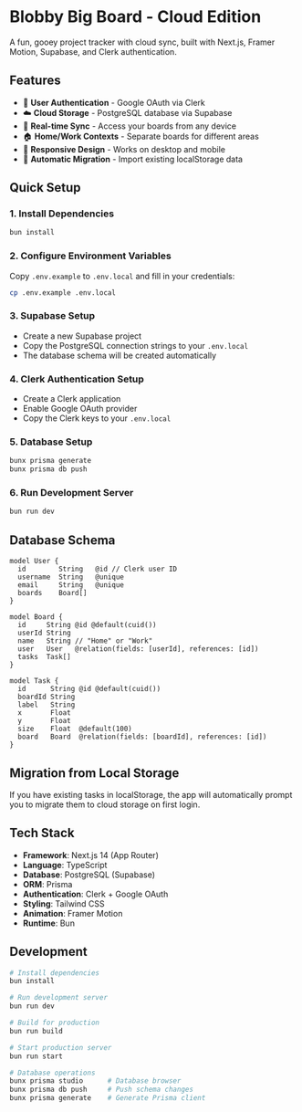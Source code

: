 # Blobby Big Board - Cloud Edition

A fun, gooey project tracker with cloud sync, built with Next.js, Framer Motion, Supabase, and Clerk authentication.

## Features

- 🔐 **User Authentication** - Google OAuth via Clerk
- ☁️ **Cloud Storage** - PostgreSQL database via Supabase
- 🔄 **Real-time Sync** - Access your boards from any device
- 🏠 **Home/Work Contexts** - Separate boards for different areas
- 📱 **Responsive Design** - Works on desktop and mobile
- 🚀 **Automatic Migration** - Import existing localStorage data

## Quick Setup

### 1. Install Dependencies
```bash
bun install
```

### 2. Configure Environment Variables
Copy `.env.example` to `.env.local` and fill in your credentials:

```bash
cp .env.example .env.local
```

### 3. Supabase Setup
- Create a new Supabase project
- Copy the PostgreSQL connection strings to your `.env.local`
- The database schema will be created automatically

### 4. Clerk Authentication Setup
- Create a Clerk application
- Enable Google OAuth provider
- Copy the Clerk keys to your `.env.local`

### 5. Database Setup
```bash
bunx prisma generate
bunx prisma db push
```

### 6. Run Development Server
```bash
bun run dev
```

## Database Schema

```prisma
model User {
  id        String   @id // Clerk user ID
  username  String   @unique
  email     String   @unique
  boards    Board[]
}

model Board {
  id     String @id @default(cuid())
  userId String
  name   String // "Home" or "Work"
  user   User   @relation(fields: [userId], references: [id])
  tasks  Task[]
}

model Task {
  id      String @id @default(cuid())
  boardId String
  label   String
  x       Float
  y       Float
  size    Float  @default(100)
  board   Board  @relation(fields: [boardId], references: [id])
}
```

## Migration from Local Storage

If you have existing tasks in localStorage, the app will automatically prompt you to migrate them to cloud storage on first login.

## Tech Stack

- **Framework**: Next.js 14 (App Router)
- **Language**: TypeScript
- **Database**: PostgreSQL (Supabase)
- **ORM**: Prisma
- **Authentication**: Clerk + Google OAuth
- **Styling**: Tailwind CSS
- **Animation**: Framer Motion
- **Runtime**: Bun

## Development

```bash
# Install dependencies
bun install

# Run development server
bun run dev

# Build for production
bun run build

# Start production server
bun run start

# Database operations
bunx prisma studio      # Database browser
bunx prisma db push     # Push schema changes
bunx prisma generate    # Generate Prisma client
```